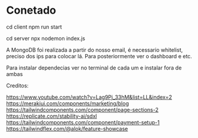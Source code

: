 # Conetado

cd client
npm run start

cd server
npx nodemon index.js

A MongoDB foi realizada a partir do nosso email, é necessario whitelist, preciso dos ips para colocar lá. Para posteriormente ver o dashboard e etc.

Para instalar dependecias ver no terminal de cada um e instalar fora de ambas


Creditos:

https://www.youtube.com/watch?v=Lag9Pj_33hM&list=LL&index=2
https://merakiui.com/components/marketing/blog
https://tailwindcomponents.com/component/page-sections-2
https://replicate.com/stability-ai/sdxl
https://tailwindcomponents.com/component/payment-setup-1
https://tailwindflex.com/@alok/feature-showcase